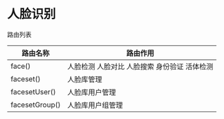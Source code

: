 # 人脸识别

路由列表

| 路由名称       | 路由作用                                     |
| -------------- | -------------------------------------------- |
| face()         | 人脸检测 人脸对比 人脸搜索 身份验证 活体检测 |
| faceset()      | 人脸库管理                                   |
| facesetUser()  | 人脸库用户管理                               |
| facesetGroup() | 人脸库用户组管理                             |